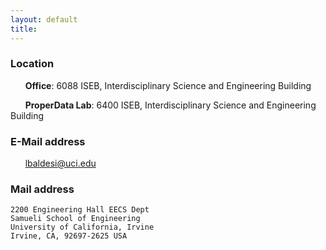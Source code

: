 ```yaml
---
layout: default
title:
---
```


### Location

&nbsp;&nbsp;&nbsp;&nbsp;&nbsp;&nbsp;__Office__: 6088 ISEB, Interdisciplinary Science and Engineering Building


&nbsp;&nbsp;&nbsp;&nbsp;&nbsp;&nbsp;__ProperData Lab__: 6400 ISEB, Interdisciplinary Science and Engineering Building

### E-Mail address

&nbsp;&nbsp;&nbsp;&nbsp;&nbsp;&nbsp;lbaldesi@uci.edu

### Mail address

```
2200 Engineering Hall EECS Dept
Samueli School of Engineering
University of California, Irvine
Irvine, CA, 92697-2625 USA
```

